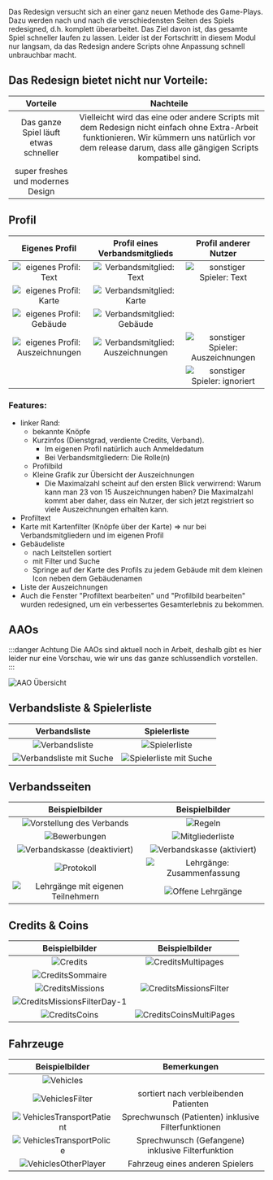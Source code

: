 Das Redesign versucht sich an einer ganz neuen Methode des Game-Plays. Dazu werden nach und nach die verschiedensten
Seiten des Spiels redesigned, d.h. komplett überarbeitet. Das Ziel davon ist, das gesamte Spiel schneller laufen zu
lassen. Leider ist der Fortschritt in diesem Modul nur langsam, da das Redesign andere Scripts ohne Anpassung schnell
unbrauchbar macht.

## Das Redesign bietet nicht nur Vorteile:

|               Vorteile                |                                                                                                 Nachteile                                                                                                 |
|:-------------------------------------:|:---------------------------------------------------------------------------------------------------------------------------------------------------------------------------------------------------------:|
| Das ganze Spiel läuft etwas schneller | Vielleicht wird das eine oder andere Scripts mit dem Redesign nicht einfach ohne Extra-Arbeit funktionieren. Wir kümmern uns natürlich vor dem release darum, dass alle gängigen Scripts kompatibel sind. |
|   super freshes und modernes Design   |                                                                                                                                                                                                           |

## Profil

|                       Eigenes Profil                        |                      Profil eines Verbandsmitglieds                       |                      Profil anderer Nutzer                       |
|:-----------------------------------------------------------:|:-------------------------------------------------------------------------:|:----------------------------------------------------------------:|
|       ![eigenes Profil: Text](profiles/self/text.png)       |       ![Verbandsmitglied: Text](profiles/alliance_members/text.png)       |       ![sonstiger Spieler: Text](profiles/others/text.png)       |
|       ![eigenes Profil: Karte](profiles/self/map.png)       |       ![Verbandsmitglied: Karte](profiles/alliance_members/map.png)       |                                                                  |
|   ![eigenes Profil: Gebäude](profiles/self/buildings.png)   |   ![Verbandsmitglied: Gebäude](profiles/alliance_members/buildings.png)   |                                                                  |
| ![eigenes Profil: Auszeichnungen](profiles/self/awards.png) | ![Verbandsmitglied: Auszeichnungen](profiles/alliance_members/awards.png) | ![sonstiger Spieler: Auszeichnungen](profiles/others/awards.png) |
|                                                             |                                                                           |   ![sonstiger Spieler: ignoriert](profiles/others/ignore.png)    |

### Features:

* linker Rand:
    * bekannte Knöpfe
    * Kurzinfos (Dienstgrad, verdiente Credits, Verband).
        * Im eigenen Profil natürlich auch Anmeldedatum
        * Bei Verbandsmitgliedern: Die Rolle(n)
    * Profilbild
    * Kleine Grafik zur Übersicht der Auszeichnungen
        * Die Maximalzahl scheint auf den ersten Blick verwirrend: Warum kann man 23 von 15 Auszeichnungen haben? Die
          Maximalzahl kommt aber daher, dass ein Nutzer, der sich jetzt registriert so viele Auszeichnungen erhalten
          kann.
* Profiltext
* Karte mit Kartenfilter (Knöpfe über der Karte) ⇒ nur bei Verbandsmitgliedern und im eigenen Profil
* Gebäudeliste
    * nach Leitstellen sortiert
    * mit Filter und Suche
    * Springe auf der Karte des Profils zu jedem Gebäude mit dem kleinen Icon neben dem Gebäudenamen
* Liste der Auszeichnungen
* Auch die Fenster "Profiltext bearbeiten" und "Profilbild bearbeiten" wurden redesigned, um ein verbessertes
  Gesamterlebnis zu bekommen.

## AAOs

:::danger Achtung
Die AAOs sind aktuell noch in Arbeit, deshalb gibt es hier leider nur eine Vorschau, wie wir uns das
ganze schlussendlich vorstellen.
:::

![AAO Übersicht](aao/overview.png)

## Verbandsliste & Spielerliste

|                    Verbandsliste                     |                 Spielerliste                  |
|:----------------------------------------------------:|:---------------------------------------------:|
|       ![Verbandsliste](alliance_list/list.png)       |       ![Spielerliste](toplist/list.png)       | 
| ![Verbandsliste mit Suche](alliance_list/search.png) | ![Spielerliste mit Suche](toplist/search.png) | 

## Verbandsseiten

|                           Beispielbilder                           |                          Beispielbilder                          |
|:------------------------------------------------------------------:|:----------------------------------------------------------------:|
|          ![Vorstellung des Verbands](alliances/intro.png)          |                  ![Regeln](alliances/rules.png)                  | 
|             ![Bewerbungen](alliances/applications.png)             |            ![Mitgliederliste](alliances/members.png)             | 
|    ![Verbandskasse (deaktiviert)](alliances/funds_disabled.png)    |    ![Verbandskasse (aktiviert)](alliances/funds_enabled.png)     | 
|                ![Protokoll](alliances/protocol.png)                | ![Lehrgänge: Zusammenfassung](alliances/schoolings/overview.png) | 
| ![Lehrgänge mit eigenen Teilnehmern](alliances/schoolings/own.png) |      ![Offene Lehrgänge](alliances/schoolings/alliance.png)      | 

## Credits & Coins

|                         Beispielbilder                         |                     Beispielbilder                     |
|:--------------------------------------------------------------:|:------------------------------------------------------:|
|                ![Credits](Credits/Credits.png)                 |  ![CreditsMultipages](Credits/CreditsMultiPages.png)   | 
|            ![CreditsSommaire](Credits/Sommaire.png)            |                                                        | 
|            ![CreditsMissions](Credits/Missions.png)            |  ![CreditsMissionsFilter](Credits/MissionsFilter.png)  | 
| ![CreditsMissionsFilterDay-1](Credits/MissionsFilterDay-1.png) |                                                        | 
|               ![CreditsCoins](Credits/Coins.png)               | ![CreditsCoinsMultiPages](Credits/CoinsMultiPages.png) |

## Fahrzeuge

|                       Beispielbilder                       |                     Bemerkungen                     |
|:----------------------------------------------------------:|:---------------------------------------------------:|
|             ![Vehicles](Vehicles/Vehicle.png)              |                                                     |
|           ![VehiclesFilter](Vehicles/Filter.png)           |        sortiert nach verbleibenden Patienten        |
| ![VehiclesTransportPatient](Vehicles/TransportPatient.png) | Sprechwunsch (Patienten) inklusive Filterfunktionen |
|  ![VehiclesTransportPolice](Vehicles/TransportPolice.png)  |  Sprechwunsch (Gefangene) inklusive Filterfunktion  |
|      ![VehiclesOtherPlayer](Vehicles/OtherPlayer.png)      |           Fahrzeug eines anderen Spielers           |
